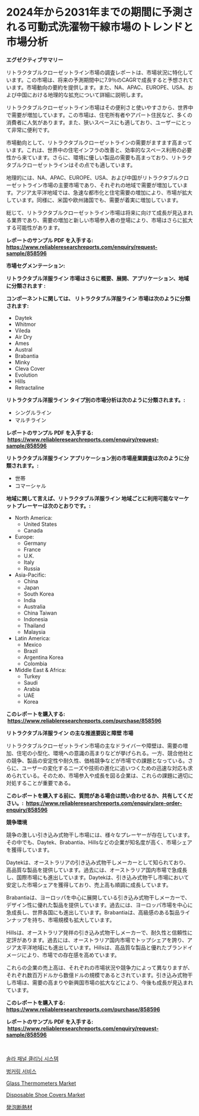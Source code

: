 <p><h1>2024年から2031年までの期間に予測される可動式洗濯物干線市場のトレンドと市場分析</h1></p><p><strong>エグゼクティブサマリー</strong></p>
<p><p>リトラクタブルクローゼットライン市場の調査レポートは、市場状況に特化しています。この市場は、将来の予測期間中に7.9％のCAGRで成長すると予想されています。市場動向の要約を提供します。また、NA、APAC、EUROPE、USA、および中国における地理的な拡充について詳細に説明します。</p><p>リトラクタブルクローゼットライン市場はその便利さと使いやすさから、世界中で需要が増加しています。この市場は、住宅所有者やアパート住民など、多くの消費者に人気があります。また、狭いスペースにも適しており、ユーザーにとって非常に便利です。</p><p>市場動向として、リトラクタブルクローゼットラインの需要がますます高まっています。これは、世界中の住宅インフラの改善と、効率的なスペース利用の必要性から来ています。さらに、環境に優しい製品の需要も高まっており、リトラクタブルクローゼットラインはその点でも適しています。</p><p>地理的には、NA、APAC、EUROPE、USA、および中国がリトラクタブルクローゼットライン市場の主要市場であり、それぞれの地域で需要が増加しています。アジア太平洋地域では、急速な都市化と住宅需要の増加により、市場が拡大しています。同様に、米国や欧州諸国でも、需要が着実に増加しています。</p><p>総じて、リトラクタブルクローゼットライン市場は将来に向けて成長が見込まれる業界であり、需要の増加と新しい市場参入者の登場により、市場はさらに拡大する可能性があります。</p></p>
<p><strong>レポートのサンプル PDF を入手する: <a href="https://www.reliableresearchreports.com/enquiry/request-sample/858596">https://www.reliableresearchreports.com/enquiry/request-sample/858596</a></strong></p>
<p><strong>市場セグメンテーション:</strong></p>
<p><strong> リトラクタブル洋服ライン 市場はさらに概要、展開、アプリケーション、地域に分類されます :</strong></p>
<p><strong>コンポーネントに関しては、 リトラクタブル洋服ライン 市場は次のように分類されます: &nbsp;</strong></p>
<p><ul><li>Daytek</li><li>Whitmor</li><li>Vileda</li><li>Air Dry</li><li>Ames</li><li>Austral</li><li>Brabantia</li><li>Minky</li><li>Cleva Cover</li><li>Evolution</li><li>Hills</li><li>Retractaline</li></ul></p>
<p><strong> リトラクタブル洋服ライン タイプ別の市場分析は次のように分類されます。:</strong></p>
<p><ul><li>シングルライン</li><li>マルチライン</li></ul></p>
<p><strong>レポートのサンプル PDF を入手する: &nbsp;<a href="https://www.reliableresearchreports.com/enquiry/request-sample/858596">https://www.reliableresearchreports.com/enquiry/request-sample/858596</a></strong></p>
<p><strong> リトラクタブル洋服ライン アプリケーション別の市場産業調査は次のように分類されます。:</strong></p>
<p><ul><li>世帯</li><li>コマーシャル</li></ul></p>
<p><strong>地域に関して言えば、リトラクタブル洋服ライン 地域ごとに利用可能なマーケットプレーヤーは次のとおりです。:</strong></p>
<p><ul>
    <li>
        North America:
        <ul>
            <li>United States</li>
            <li>Canada</li>
        </ul>
    </li>
    <li>
        Europe:
        <ul>
            <li>Germany</li>
            <li>France</li>
            <li>U.K.</li>
            <li>Italy</li>
            <li>Russia</li>
        </ul>
    </li>
    <li>
        Asia-Pacific:
        <ul>
            <li>China</li>
            <li>Japan</li>
            <li>South Korea</li>
            <li>India</li>
            <li>Australia</li>
            <li>China Taiwan</li>
            <li>Indonesia</li>
            <li>Thailand</li>
            <li>Malaysia</li>
        </ul>
    </li>
    <li>
        Latin America:
        <ul>
            <li>Mexico</li>
            <li>Brazil</li>
            <li>Argentina Korea</li>
            <li>Colombia</li>
        </ul>
    </li>
    <li>
        Middle East & Africa:
        <ul>
            <li>Turkey</li>
            <li>Saudi</li>
            <li>Arabia</li>
            <li>UAE</li>
            <li>Korea</li>
        </ul>
    </li>
    </ul></p>
<p><strong>このレポートを購入する: &nbsp;<a href="https://www.reliableresearchreports.com/purchase/858596">https://www.reliableresearchreports.com/purchase/858596</a></strong></p>
<p><strong>リトラクタブル洋服ライン の主な推進要因と障壁 市場</strong></p>
<p><p>リトラクタブルクローゼットライン市場の主なドライバーや障壁は、需要の増加、住宅の小型化、環境への意識の高まりなどが挙げられる。一方、競合他社との競争、製品の安定性や耐久性、価格競争などが市場での課題となっている。さらに、ユーザーの変化するニーズや技術の進化に追いつくための迅速な対応も求められている。そのため、市場参入や成長を図る企業は、これらの課題に適切に対処することが重要である。</p></p>
<p><strong>このレポートを購入する前に、質問がある場合は問い合わせるか、共有してください。:&nbsp; <a href="https://www.reliableresearchreports.com/enquiry/pre-order-enquiry/858596">https://www.reliableresearchreports.com/enquiry/pre-order-enquiry/858596</a></strong></p>
<p><strong>競争環境</strong></p>
<p><p>競争の激しい引き込み式物干し市場には、様々なプレーヤーが存在しています。その中でも、Daytek、Brabantia、Hillsなどの企業が知名度が高く、市場シェアを獲得しています。</p><p>Daytekは、オーストラリアの引き込み式物干しメーカーとして知られており、高品質な製品を提供しています。過去には、オーストラリア国内市場で急成長し、国際市場にも進出しています。Daytekは、引き込み式物干し市場において安定した市場シェアを獲得しており、売上高も順調に成長しています。</p><p>Brabantiaは、ヨーロッパを中心に展開している引き込み式物干しメーカーで、デザイン性に優れた製品を提供しています。過去には、ヨーロッパ市場を中心に急成長し、世界各国にも進出しています。Brabantiaは、高級感のある製品ラインナップを持ち、市場規模も拡大しています。</p><p>Hillsは、オーストラリア発祥の引き込み式物干しメーカーで、耐久性と信頼性に定評があります。過去には、オーストラリア国内市場でトップシェアを誇り、アジア太平洋地域にも進出しています。Hillsは、高品質な製品と優れたブランドイメージにより、市場での存在感を高めています。</p><p>これらの企業の売上高は、それぞれの市場状況や競争力によって異なりますが、それぞれ数百万ドルから数億ドルの規模であるとされています。引き込み式物干し市場は、需要の高まりや新興国市場の拡大などにより、今後も成長が見込まれています。</p></p>
<p><strong>このレポートを購入する: &nbsp; <a href="https://www.reliableresearchreports.com/purchase/858596">https://www.reliableresearchreports.com/purchase/858596</a></strong></p>
<p><strong>レポートのサンプル PDF を入手する: &nbsp;<a href="https://www.reliableresearchreports.com/enquiry/request-sample/858596">https://www.reliableresearchreports.com/enquiry/request-sample/858596</a></strong><strong></strong></p>
<p>&nbsp;</p>
<p><p><a href="https://github.com/vs2869dizt0/Market-Research-Report-List-1/blob/main/25760174456.md">솔라 패널 클리닝 시스템</a></p><p><a href="https://github.com/sougarounis/Market-Research-Report-List-3/blob/main/88818024455.md">벙커링 서비스</a></p><p><a href="https://github.com/RichRobinson5/Market-Research-Report-List-4/blob/main/glass-thermometers-market.md">Glass Thermometers Market</a></p><p><a href="https://github.com/gdfhhhj/Market-Research-Report-List-3/blob/main/disposable-shoe-covers-market.md">Disposable Shoe Covers Market</a></p><p><a href="https://github.com/oqoeusbvpadwjs08/Market-Research-Report-List-1/blob/main/50907864914.md">発泡断熱材</a></p></p>